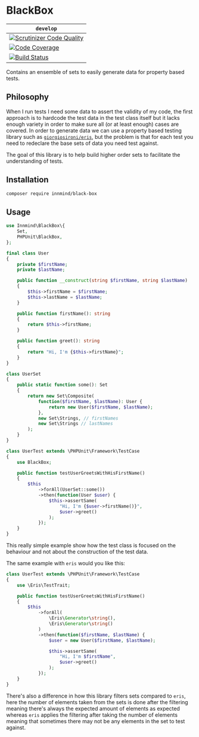 # BlackBox

| `develop` |
|-----------|
| [![Scrutinizer Code Quality](https://scrutinizer-ci.com/g/Innmind/BlackBox/badges/quality-score.png?b=develop)](https://scrutinizer-ci.com/g/Innmind/BlackBox/?branch=develop) |
| [![Code Coverage](https://scrutinizer-ci.com/g/Innmind/BlackBox/badges/coverage.png?b=develop)](https://scrutinizer-ci.com/g/Innmind/BlackBox/?branch=develop) |
| [![Build Status](https://scrutinizer-ci.com/g/Innmind/BlackBox/badges/build.png?b=develop)](https://scrutinizer-ci.com/g/Innmind/BlackBox/build-status/develop) |

Contains an ensemble of sets to easily generate data for property based tests.

## Philosophy

When I run tests I need some data to assert the validity of my code, the first approach is to hardcode the test data in the test class itself but it lacks enough variety in order to make sure all (or at least enough) cases are covered. In order to generate data we can use a property based testing library such as [`giorgiosironi/eris`](https://packagist.org/packages/giorgiosironi/eris), but the problem is that for each test you need to redeclare the base sets of data you need test against.

The goal of this library is to help build higher order sets to facilitate the understanding of tests.

## Installation

```sh
composer require innmind/black-box
```

## Usage

```php
use Innmind\BlackBox\{
    Set,
    PHPUnit\BlackBox,
};

final class User
{
    private $firstName;
    private $lastName;

    public function __construct(string $firstName, string $lastName)
    {
        $this->firstName = $firstName;
        $this->lastName = $lastName;
    }

    public function firstName(): string
    {
        return $this->firstName;
    }

    public function greet(): string
    {
        return "Hi, I'm {$this->firstName}";
    }
}

class UserSet
{
    public static function some(): Set
    {
        return new Set\Composite(
            function($firstName, $lastName): User {
                return new User($firstName, $lastName);
            },
            new Set\Strings, // firstNames
            new Set\Strings // lastNames
        );
    }
}

class UserTest extends \PHPUnit\Framework\TestCase
{
    use BlackBox;

    public function testUserGreetsWithHisFirstName()
    {
        $this
            ->forAll(UserSet::some())
            ->then(function(User $user) {
                $this->assertSame(
                    "Hi, I'm {$user->firstName()}",
                    $user->greet()
                );
            });
    }
}
```

This really simple example show how the test class is focused on the behaviour and not about the construction of the test data.

The same example with `eris` would you like this:

```php
class UserTest extends \PHPUnit\Framework\TestCase
{
    use \Eris\TestTrait;

    public function testUserGreetsWithHisFirstName()
    {
        $this
            ->forAll(
                \Eris\Generator\string(),
                \Eris\Generator\string()
            )
            ->then(function($firstName, $lastName) {
                $user = new User($firstName, $lastName);

                $this->assertSame(
                    "Hi, I'm $firstName",
                    $user->greet()
                );
            });
    }
}
```

There's also a difference in how this library filters sets compared to `eris`, here the number of elements taken from the sets is done after the filtering meaning there's always the expected amount of elements as expected whereas `eris` applies the filtering after taking the number of elements meaning that sometimes there may not be any elements in the set to test against.

